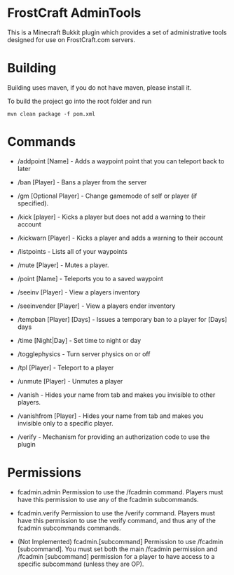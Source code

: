 FrostCraft AdminTools
=================
This is a Minecraft Bukkit plugin which provides a set of administrative tools designed for use on FrostCraft.com servers.

Building
=================
Building uses maven, if you do not have maven, please install it.

To build the project go into the root folder and run

`mvn clean package -f pom.xml`

Commands
=================
* /addpoint [Name] - Adds a waypoint point that you can teleport back to later
* /ban [Player] - Bans a player from the server
* /gm [Optional Player] - Change gamemode of self or player (if specified).
* /kick [player] - Kicks a player but does not add a warning to their account
* /kickwarn [Player] - Kicks a player and adds a warning to their account
* /listpoints - Lists all of your waypoints
* /mute [Player] - Mutes a player.
* /point [Name] - Teleports you to a saved waypoint
* /seeinv [Player] - View a players inventory
* /seeinvender [Player] - View a players ender inventory
* /tempban [Player] [Days] - Issues a temporary ban to a player for [Days] days
* /time [Night|Day] - Set time to night or day
* /togglephysics - Turn server physics on or off
* /tpl [Player] - Teleport to a player
* /unmute [Player] - Unmutes a player
* /vanish - Hides your name from tab and makes you invisible to other players.
* /vanishfrom [Player] - Hides your name from tab and makes you invisible only to a specific player.

* /verify - Mechanism for providing an authorization code to use the plugin

Permissions
=================
* fcadmin.admin Permission to use the /fcadmin command. Players must have this permission to use any of the fcadmin subcommands.

* fcadmin.verify Permission to use the /verify command. Players must have this permission to use the verify command, and thus any of the fcadmin subcommands commands.

* (Not Implemented) fcadmin.[subcommand] Permission to use /fcadmin [subcommand]. You must set both the main /fcadmin permission and /fcadmin [subcommand] permission for a player to have access to a specific subcommand (unless they are OP).












